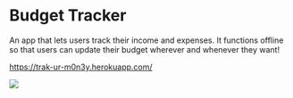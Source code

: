 # Budget Tracker
An app that lets users track their income and expenses. It functions offline so that users can update their budget wherever and whenever they want!

<https://trak-ur-m0n3y.herokuapp.com/>

![](/public/assets/screenshot)
